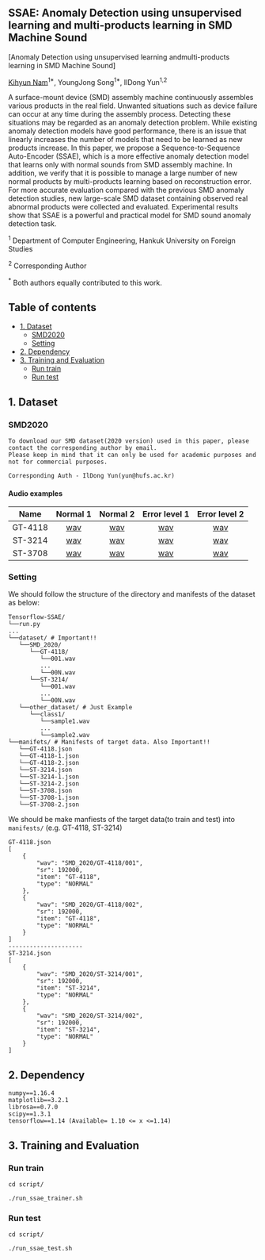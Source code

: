 ## SSAE: Anomaly Detection using unsupervised learning and multi-products learning in SMD Machine Sound

[Anomaly Detection using unsupervised learning andmulti-products learning in SMD Machine Sound]

[Kihyun Nam](https://github.com/DevKiHyun)<sup>1*</sup>, YoungJong Song<sup>1*</sup>, IlDong Yun<sup>1,2</sup> 

A surface-mount device (SMD) assembly machine continuously assembles various products in the real field. Unwanted situations such as device failure can occur at any time during the assembly process. Detecting these situations may be regarded as an anomaly detection problem. While existing anomaly detection models have good performance, there is an issue that linearly increases the number of models that need to be learned as new products increase. In this paper, we propose a Sequence-to-Sequence Auto-Encoder (SSAE), which is a more effective anomaly detection model that learns only with normal sounds from SMD assembly machine. In addition, we verify that it is possible to manage a large number of new normal products by multi-products learning based on reconstruction error. For more accurate evaluation compared with the previous SMD anomaly detection studies, new large-scale SMD dataset containing observed real abnormal products were collected and evaluated. Experimental results show that SSAE is a powerful and practical model for SMD sound anomaly detection task.

<sup>1</sup> Department of Computer Engineering, Hankuk University on Foreign Studies <p>
<sup>2</sup> Corresponding Author <p>
<sup>*</sup> Both authors equally contributed to this work.
  
  
## Table of contents 
* [1. Dataset](#1-dataset)
    + [SMD2020](#smd2020)
    + [Setting](#setting)
* [2. Dependency](#2-dependency)
* [3. Training and Evaluation](#3-training-and-evaluation)
    + [Run train](#run-train)
    + [Run test](#run-test)

## 1. Dataset

### SMD2020
```
To download our SMD dataset(2020 version) used in this paper, please contact the corresponding author by email.
Please keep in mind that it can only be used for academic purposes and not for commercial purposes.

Corresponding Auth - IlDong Yun(yun@hufs.ac.kr) 
```

#### Audio examples

| Name | Normal 1 | Normal 2 | Error level 1 | Error level 2|
| :---: | :-----: | :------: | :------------: | :-----------: |
| GT-4118 | [wav](https://github.com/HUFS-VLab/Tensorflow-SSAE/blob/master/dataset/SMD_2020/GT-4118/001.wav) | [wav](https://github.com/HUFS-VLab/Tensorflow-SSAE/blob/master/dataset/SMD_2020/GT-4118/002.wav) | [wav](https://github.com/HUFS-VLab/Tensorflow-SSAE/blob/master/dataset/SMD_2020/GT-4118-1/001.wav) | [wav](https://github.com/HUFS-VLab/Tensorflow-SSAE/blob/master/dataset/SMD_2020/GT-4118-2/001.wav) |
| ST-3214 | [wav](https://github.com/HUFS-VLab/Tensorflow-SSAE/blob/master/dataset/SMD_2020/ST-3214/001.wav) | [wav](https://github.com/HUFS-VLab/Tensorflow-SSAE/blob/master/dataset/SMD_2020/ST-3214/002.wav) | [wav](https://github.com/HUFS-VLab/Tensorflow-SSAE/blob/master/dataset/SMD_2020/ST-3214-1/001.wav) | [wav](https://github.com/HUFS-VLab/Tensorflow-SSAE/blob/master/dataset/SMD_2020/ST-3214-2/001.wav) |
| ST-3708 | [wav](https://github.com/HUFS-VLab/Tensorflow-SSAE/blob/master/dataset/SMD_2020/ST-3708/001.wav) | [wav](https://github.com/HUFS-VLab/Tensorflow-SSAE/blob/master/dataset/SMD_2020/ST-3708/002.wav) | [wav](https://github.com/HUFS-VLab/Tensorflow-SSAE/blob/master/dataset/SMD_2020/ST-3708-1/001.wav) | [wav](https://github.com/HUFS-VLab/Tensorflow-SSAE/blob/master/dataset/SMD_2020/ST-3708-2/001.wav) |


### Setting
We should follow the structure of the directory and manifests of the dataset as below:

```
Tensorflow-SSAE/
└──run.py
...
└──dataset/ # Important!!
   └──SMD_2020/
      └──GT-4118/
         └──001.wav
         ...
         └──00N.wav
      └──ST-3214/
         └──001.wav
         ...
         └──00N.wav
   └──other_dataset/ # Just Example 
      └──class1/
         └──sample1.wav
         ...
         └──sample2.wav
└──manifets/ # Manifests of target data. Also Important!!
   └──GT-4118.json
   └──GT-4118-1.json
   └──GT-4118-2.json
   └──ST-3214.json
   └──ST-3214-1.json
   └──ST-3214-2.json
   └──ST-3708.json
   └──ST-3708-1.json
   └──ST-3708-2.json
```

We should be make manfiests of the target data(to train and test) into `manifests/` (e.g. GT-4118, ST-3214)
```
GT-4118.json
[
    {
        "wav": "SMD_2020/GT-4118/001",
        "sr": 192000,
        "item": "GT-4118",
        "type": "NORMAL"
    },
    {
        "wav": "SMD_2020/GT-4118/002",
        "sr": 192000,
        "item": "GT-4118",
        "type": "NORMAL"
    }
]
---------------------
ST-3214.json
[
    {
        "wav": "SMD_2020/ST-3214/001",
        "sr": 192000,
        "item": "ST-3214",
        "type": "NORMAL"
    },
    {
        "wav": "SMD_2020/ST-3214/002",
        "sr": 192000,
        "item": "ST-3214",
        "type": "NORMAL"
    }
]
```

## 2. Dependency
```
numpy==1.16.4
matplotlib==3.2.1
librosa==0.7.0
scipy==1.3.1
tensorflow==1.14 (Available= 1.10 <= x <=1.14)
```

## 3. Training and Evaluation

### Run train

```
cd script/

./run_ssae_trainer.sh
```

### Run test
```
cd script/

./run_ssae_test.sh
```
